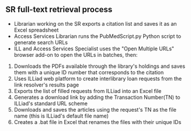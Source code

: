 ## SR full-text retrieval process

- Librarian working on the SR exports a citation list and saves it as an Excel spreadsheet
- Access Services Librarian runs the PubMedScript.py Python script to generate search URLs
- ILL and Access Services Specialist uses the "Open Multiple URLs" browser add-on to open the URLs in batches, then:
1. Downloads the PDFs available through the library's holdings and saves them with a unique ID number that corresponds to the citation
2. Uses ILLiad web platform to create interlibrary loan requests from the link resolver's results page
3. Exports the list of filled requests from ILLiad into an Excel file
4. Generates a download link by adding the Transaction Number(TN) to ILLiad's standard URL scheme
5. Downloads and saves the articles using the request's TN as the file name (this is ILLiad's default file name) 
6. Creates a .bat file in Excel that renames the files with their unique IDs
